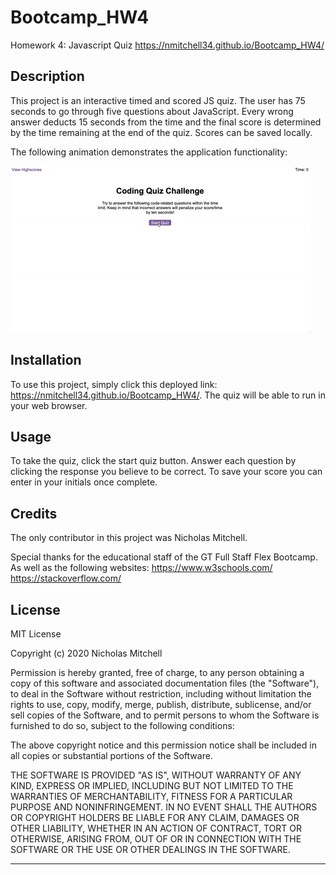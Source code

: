 # Bootcamp_HW4
Homework 4: Javascript Quiz
https://nmitchell34.github.io/Bootcamp_HW4/

## Description 
This project is an interactive timed and scored JS quiz. The user has 75 seconds to go through five questions about JavaScript. Every wrong answer deducts 15 seconds from the time and the final score is determined by the time remaining at the end of the quiz. Scores can be saved locally.

The following animation demonstrates the application functionality:

![code quiz](./Assets/04-web-apis-homework-demo.gif) 

## Installation

To use this project, simply click this deployed link: https://nmitchell34.github.io/Bootcamp_HW4/. The quiz will be able to run in your web browser. 


## Usage 

To take the quiz, click the start quiz button. Answer each question by clicking the response you believe to be correct. To save your score you can enter in your initials once complete. 


## Credits

The only contributor in this project was Nicholas Mitchell.

Special thanks for the educational staff of the GT Full Staff Flex Bootcamp. As well as the following websites:
https://www.w3schools.com/
https://stackoverflow.com/



## License

MIT License

Copyright (c) 2020 Nicholas Mitchell

Permission is hereby granted, free of charge, to any person obtaining a copy
of this software and associated documentation files (the "Software"), to deal
in the Software without restriction, including without limitation the rights
to use, copy, modify, merge, publish, distribute, sublicense, and/or sell
copies of the Software, and to permit persons to whom the Software is
furnished to do so, subject to the following conditions:

The above copyright notice and this permission notice shall be included in all
copies or substantial portions of the Software.

THE SOFTWARE IS PROVIDED "AS IS", WITHOUT WARRANTY OF ANY KIND, EXPRESS OR
IMPLIED, INCLUDING BUT NOT LIMITED TO THE WARRANTIES OF MERCHANTABILITY,
FITNESS FOR A PARTICULAR PURPOSE AND NONINFRINGEMENT. IN NO EVENT SHALL THE
AUTHORS OR COPYRIGHT HOLDERS BE LIABLE FOR ANY CLAIM, DAMAGES OR OTHER
LIABILITY, WHETHER IN AN ACTION OF CONTRACT, TORT OR OTHERWISE, ARISING FROM,
OUT OF OR IN CONNECTION WITH THE SOFTWARE OR THE USE OR OTHER DEALINGS IN THE
SOFTWARE.

---
```



